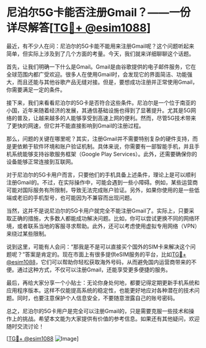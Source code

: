 # 尼泊尔5G卡能否注册Gmail？——一份详尽解答[[TG💪+ @esim1088](https://t.me/s/esim1088)]

最近，有不少人在问：尼泊尔的5G卡能不能用来注册Gmail呢？这个问题听起来简单，但实际上涉及到了几个方面的考量。今天，我们就来详细聊聊这个话题。

首先，让我们明确一下什么是Gmail。Gmail是由谷歌提供的电子邮件服务，它在全球范围内都广受欢迎。很多人在使用Gmail时，会发现它的界面简洁、功能强大，而且还能与其他谷歌产品无缝对接。但是，要想成功注册并正常使用Gmail，你需要满足一定的条件。

接下来，我们来看看尼泊尔的5G卡是否符合这些条件。尼泊尔是一个位于南亚的小国，近年来随着经济的发展，其通信基础设施也得到了显著提升。尤其是5G网络的普及，让越来越多的人能够享受到高速上网的便利。然而，尽管5G技术带来了更快的网速，但它并不能直接影响到Gmail的注册过程。

那么，问题的关键在哪里呢？其实，注册Gmail并不需要特别复杂的硬件支持，而是更依赖于软件环境和账户验证机制。具体来说，你需要有一部智能手机，并且手机系统能够支持谷歌服务框架（Google Play Services）。此外，还需要确保你的设备能够正常连接到互联网。

对于尼泊尔的5G卡用户而言，只要他们的手机具备上述条件，理论上是可以顺利注册Gmail的。不过，在实际操作中，可能会遇到一些小障碍。例如，某些运营商可能对国际服务有所限制，导致无法完成账户验证。另外，如果你使用的是一些低端或老旧的手机型号，也可能因为不兼容而出现问题。

当然，这并不是说尼泊尔的5G卡用户就完全不能注册Gmail了。实际上，只要采取正确的措施，大多数人都能成功解决问题。比如，你可以尝试更换不同的网络环境，或者联系当地的客服寻求帮助。此外，还可以考虑使用虚拟专用网络（VPN）来绕过某些限制。

说到这里，可能有人会问：“那我是不是可以直接买个国外的SIM卡来解决这个问题呢？”答案是肯定的。现在市面上有很多提供eSIM服务的平台，比如[TG💪+ @esim1088](https://t.me/s/esim1088)，它们可以帮助你轻松获取海外号码，从而避免国内运营商带来的不便。通过这种方式，不仅可以注册Gmail，还能享受更多便捷的服务。

最后，再给大家分享一个小贴士：无论你身处何地，都要记得定期更新手机系统和应用程序版本。这样不仅能提高系统的稳定性，也能更好地应对各种潜在的技术问题。同时，也要注意保护个人信息安全，不要随意泄露自己的账号密码。

总之，尼泊尔的5G卡用户是完全可以注册Gmail的，只是需要克服一些技术和操作上的挑战。希望本文能为大家提供有价值的参考信息。如果还有其他疑问，欢迎随时交流讨论！

[[TG💪+ @esim1088](https://t.me/s/esim1088) ![Image](https://i.postimg.cc/4NQfJmqS/Snipaste-2025-05-13-00-14-12.png)]